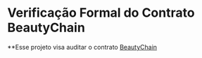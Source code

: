 # Verificação Formal do Contrato BeautyChain

**Esse projeto visa auditar o contrato [BeautyChain](https://etherscan.io/token/0xc5d105e63711398af9bbff092d4b6769c82f793d#code)

